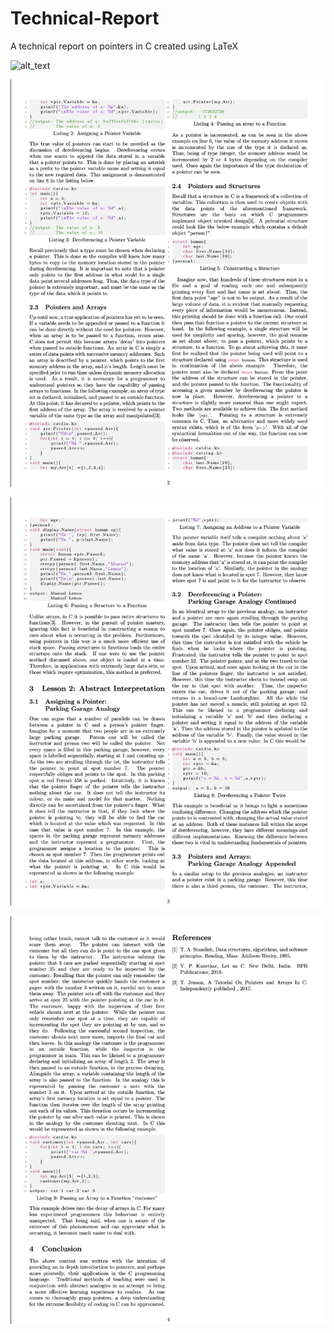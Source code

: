 # Technical-Report
A technical report on pointers in C created using LaTeX

![alt_text](https://github.com/MannyLemos/Technical-Report/blob/main/EmbedTheseImages/Screen%20Shot%202020-12-04%20at%209.59.32%20AM.png)

![alt_text](https://github.com/MannyLemos/Technical-Report/blob/main/EmbedTheseImages/Screen%20Shot%202020-12-29%20at%204.10.05%20PM.png)

![alt_text](https://github.com/MannyLemos/Technical-Report/blob/main/EmbedTheseImages/Screen%20Shot%202020-12-29%20at%204.10.08%20PM.png)

![alt_text](https://github.com/MannyLemos/Technical-Report/blob/main/EmbedTheseImages/Screen%20Shot%202020-12-29%20at%204.18.55%20PM.png)

